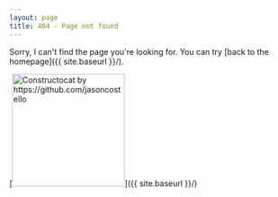 ```yaml
---
layout: page
title: 404 - Page not found
---
```


Sorry, I can't find the page you're looking for. You can try [back to the homepage]({{ site.baseurl }}/).

[<img src="{{ site.baseurl }}/images/404.jpg" alt="Constructocat by https://github.com/jasoncostello" style="width: 200px;"/>]({{ site.baseurl }}/)